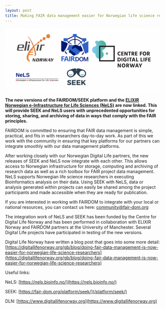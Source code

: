 ```yaml
---
layout: post
title: Making FAIR data management easier for Norwegian life science researchers.
---
```


![FAIR data management](/img/news/fair-data-management.png)

**The new versions of the FAIRDOM/SEEK platform and the [ELIXIR Norwegian e-Infrastructure for Life Sciences (NeLS)](https://nels.bioinfo.no/) are now linked. 
This will provide SEEK and NeLS users with unprecedented opportunities for storing, sharing, and archiving of data in ways that comply 
with the FAIR principles.**

FAIRDOM is committed to ensuring that FAIR data management is simple, practical, and fits in with researchers day-to-day work. As part of this we work with the community in ensuring that key platforms for our partners can integrate smoothly with our data management platforms.

After working closely with our Norwegian Digital Life partners, the new releases of SEEK and NeLS now integrate with each other. This allows access to Norwegian infrastructure for storage, computing and archiving of research data as well as a rich toolbox for FAIR project data management. NeLS supports Norwegian life science researchers in executing Bioinformatics analysis on their data. Using SEEK with NeLS, data or analysis generated within projects can easily be shared among the project participants and made accessible when they are ready for publication.

If you are interested in working with FAIRDOM to integrate with your local or national resources, you can contact us here: [community@fair-dom.org](mailto:community@fair-dom.org)

The integration work of NeLS and SEEK has been funded by the Centre for Digital Life Norway and has been performed in collaboration with ELIXIR Norway and FAIRDOM partners at the University of Manchester. Several Digital Life projects have participated in testing of the new versions.

Digital Life Norway have written a blog post that goes into some more detail: [https://digitallifenorway.org/gb/blog/doing-fair-data-management-is-now-easier-for-norwegian-life-science-researchers](https://digitallifenorway.org/gb/blog/doing-fair-data-management-is-now-easier-for-norwegian-life-science-researchers)

Useful links:

NeLS: [https://nels.bioinfo.no/](https://nels.bioinfo.no/)

SEEK: [https://fair-dom.org/platform/seek/](/platform/seek/)

DLN: [https://www.digitallifenorway.org](https://www.digitallifenorway.org)